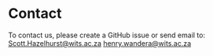 # Contact 

To contact us, please create a GitHub issue or send email to:
    Scott.Hazelhurst@wits.ac.za
    henry.wandera@wits.ac.za

